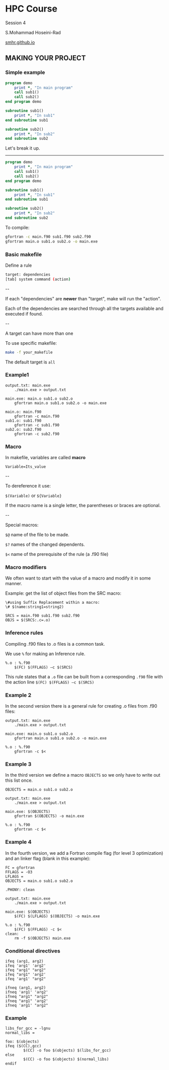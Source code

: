 # HPC Course

Session 4

S.Mohammad Hoseini-Rad

[smhr.github.io](http://smhr.github.io/)

## MAKING YOUR PROJECT

### Simple example

```fortran
program demo
    print *, "In main program"
    call sub1()
    call sub2()
end program demo

subroutine sub1()
    print *, "In sub1"
end subroutine sub1

subroutine sub2()
    print *, "In sub2"
end subroutine sub2
```

Let's break it up.


---


```fortran
program demo
    print *, "In main program"
    call sub1()
    call sub2()
end program demo
```
```fortran
subroutine sub1()
    print *, "In sub1"
end subroutine sub1
```
```fortran
subroutine sub2()
    print *, "In sub2"
end subroutine sub2
```

To compile:
```bash
gfortran -c main.f90 sub1.f90 sub2.f90
gfortran main.o sub1.o sub2.o -o main.exe
```

### Basic makefile

Define a rule

```bash
target: dependencies
[tab] system command (action)
```

--


If each "dependencies" are **newer** than "target", make will run the "action".

Each of the dependencies are searched through all the targets available and executed if found.


--


A target can have more than one

To use specific makefile:
```bash
make -f your_makefile
```

The default target is ``all``


### Example1

```make
output.txt: main.exe
	./main.exe > output.txt

main.exe: main.o sub1.o sub2.o
	gfortran main.o sub1.o sub2.o -o main.exe

main.o: main.f90
	gfortran -c main.f90
sub1.o: sub1.f90
	gfortran -c sub1.f90
sub2.o: sub2.f90
	gfortran -c sub2.f90
```

### Macro

In makefile, variables are called **macro**

``Variable=Its_value``


--



To dereference it use:

``$(Variable)`` or ``${Variable}``

If the macro name is a single letter, the parentheses or braces are optional.


--


Special macros:

``$@`` name of the file to be made.

``$?`` names of the changed dependents.

``$<`` name of the prerequisite of the rule (a .f90 file)


### Macro modifiers

We often want to start with the value of a macro and modify it in some manner.

Example: get the list of object files from the SRC macro:

```make
\#using Suffix Replacement within a macro:
\# $(name:string1=string2)

SRCS = main.f90 sub1.f90 sub2.f90
OBJS = $(SRCS:.c=.o)
```

### Inference rules

Compiling .f90 files to .o files is a common task.

We use ``%`` for making an Inference rule.

```make
%.o : %.f90
	$(FC) $(FFLAGS) –c $(SRCS)
```

This rule states that a ``.o`` file can be built from a corresponding ``.f90`` file with the action line ``$(FC) $(FFLAGS) –c $(SRCS)``

### Example 2

In the second version there is a general rule for creating .o files from .f90 files:

```make
output.txt: main.exe
	./main.exe > output.txt

main.exe: main.o sub1.o sub2.o
	gfortran main.o sub1.o sub2.o -o main.exe

%.o : %.f90
	gfortran -c $<
```

### Example 3

In the third version we define a macro ``OBJECTS`` so we only have to write out this list once.

```make
OBJECTS = main.o sub1.o sub2.o

output.txt: main.exe
	./main.exe > output.txt

main.exe: $(OBJECTS)
	gfortran $(OBJECTS) -o main.exe

%.o : %.f90
	gfortran -c $< 
```

### Example 4

In the fourth version, we add a Fortran compile flag (for level 3 optimization) and an linker flag (blank in this example):

```make
FC = gfortran    
FFLAGS = -O3
LFLAGS =
OBJECTS = main.o sub1.o sub2.o

.PHONY: clean

output.txt: main.exe
	./main.exe > output.txt

main.exe: $(OBJECTS)
	$(FC) $(LFLAGS) $(OBJECTS) -o main.exe

%.o : %.f90
	$(FC) $(FFLAGS) -c $< 
clean:
	rm -f $(OBJECTS) main.exe
```

### Conditional directives

```make
ifeq (arg1, arg2)
ifeq 'arg1' 'arg2'
ifeq "arg1" "arg2"
ifeq "arg1" 'arg2'
ifeq 'arg1' "arg2" 
```

```make
ifneq (arg1, arg2)
ifneq 'arg1' 'arg2'
ifneq "arg1" "arg2"
ifneq "arg1" 'arg2'
ifneq 'arg1' "arg2"
```

### Example

```make
libs_for_gcc = -lgnu
normal_libs =

foo: $(objects)
ifeq ($(CC),gcc)
        $(CC) -o foo $(objects) $(libs_for_gcc)
else
        $(CC) -o foo $(objects) $(normal_libs)
endif
```